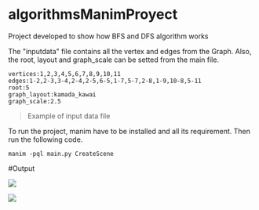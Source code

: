 # algorithmsManimProyect

Project developed to show how BFS and DFS algorithm works

The "inputdata" file contains all the vertex and edges from the Graph. Also, the root, layout and graph_scale can be setted from the main file.

	vertices:1,2,3,4,5,6,7,8,9,10,11
	edges:1-2,2-3,3-4,2-4,2-5,6-5,1-7,5-7,2-8,1-9,10-8,5-11
	root:5
	graph_layout:kamada_kawai
	graph_scale:2.5

>Example of input data file

To run the project, manim have to be installed and all its requirement. Then run the following code.

	manim -pql main.py CreateScene

#Output

![](https://github.com/IsaiasPachecoIPN/algorithmsManimBFSDFS/blob/main/images/BFS_res_v3.gif)

![](https://github.com/IsaiasPachecoIPN/algorithmsManimBFSDFS/blob/main/images/BFS_res_v4.gif)
